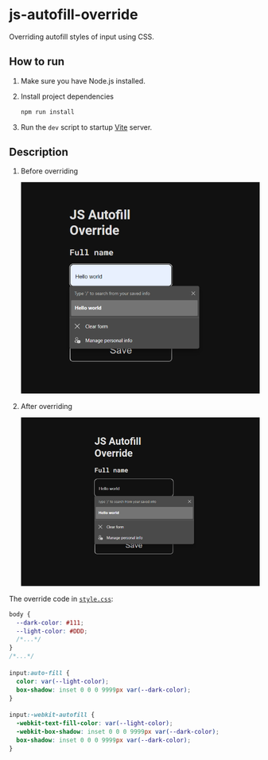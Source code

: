# js-autofill-override

Overriding autofill styles of input using CSS.

## How to run

1. Make sure you have Node.js installed.
2. Install project dependencies

    ```bash
    npm run install
    ```

3. Run the `dev` script to startup [Vite](https://vitejs.dev) server.

## Description

1. Before overriding

    ![Before](./img/screen01.png)

2. After overriding

    ![After](./img/screen02.png)

The override code in [`style.css`](./style.css):

```CSS
body {
  --dark-color: #111;
  --light-color: #DDD;
  /*...*/
}
/*...*/

input:auto-fill {
  color: var(--light-color);
  box-shadow: inset 0 0 0 9999px var(--dark-color);
}

input:-webkit-autofill {
  -webkit-text-fill-color: var(--light-color);
  -webkit-box-shadow: inset 0 0 0 9999px var(--dark-color);
  box-shadow: inset 0 0 0 9999px var(--dark-color);
}
```
